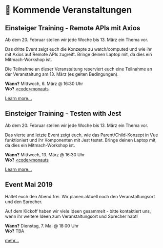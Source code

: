 # :dancer: Kommende Veranstaltungen

## Einsteiger Training - Remote APIs mit Axios

Ab dem 20. Februar stellen wir jede Woche bis 13. März ein Thema vor.

Das dritte Event zeigt euch die Konzepte zu watch/computed und wie ihr mit Axios auf Remote APIs zugreift. 
Bringe deinen Laptop mit, da dies ein Mitmach-Workshop ist.

Die Teilnahme an dieser Veranstaltung reserviert euch eine Teilnahme an der Veranstaltung am 13. März (es gelten Bedingungen).

**Wann?** Mittwoch, 6. März @ 16:30 Uhr</br>
**Wo?** [&lt;code&gt;monauts](locations.md#code-monauts-frankfurt)

[Learn more...](/events/learningvue.md)

## Einsteiger Training - Testen with Jest

Ab dem 20. Februar stellen wir jede Woche bis 13. März ein Thema vor.

Das vierte und letzte Event zeigt euch, wie das Parent/Child-Konzept in Vue funktioniert und ihr Komponenten mit Jest testet.
Bringe deinen Laptop mit, da dies ein Mitmach-Workshop ist.

**Wann?** Mittwoch, 13. März @ 16:30 Uhr</br>
**Wo?** [&lt;code&gt;monauts](locations.md#code-monauts-frankfurt)

[Learn more...](/events/learningvue.md)

## Event Mai 2019

Haltet euch den Abend frei. Wir planen aktuell noch den Veranstaltungsort und den Sprecher. 

Auf dem Kickoff haben wir viele Ideen gesammelt - bitte kontaktiert uns, wenn ihr weitere Ideen zum Veranstaltungsort und Sprecher habt!

**Wann?** Dienstag, 7. Mai @ 18:00 Uhr</br>
**Wo?** TBA

[mehr...](https://www.meetup.com/vuejsfrankfurt/events/255460193/)
